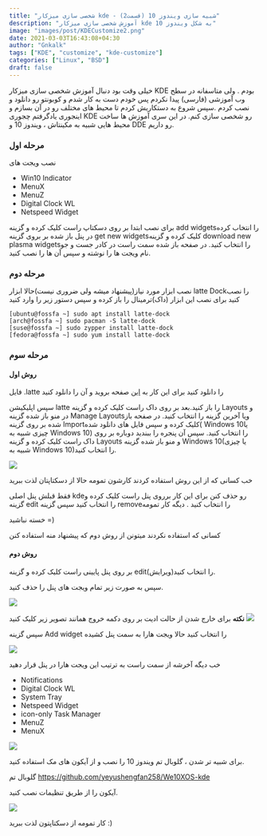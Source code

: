 ```yaml
---
title: "شخصی سازی میزکار kde - شبیه سازی ویندوز 10 (قسمت2)"
description: "آموزش شخصی سازی میزکار kde به شکل ویندوز 10"
image: "images/post/KDECustomize2.png"
date: 2021-03-03T16:43:08+04:30
author: "Gnkalk"
tags: ["KDE", "customize", "kde-customize"]
categories: ["Linux", "BSD"]
draft: false
---
```


خیلی وقت بود دنبال آموزش شخصی سازی میزکار KDE بودم . ولی متاسفانه در سطح وب آموزشی (فارسی) پیدا نکردم پس خودم دست به کار شدم و کوبونتو رو دانلود و نصب کردم .سپس شروع به دستکاریش کردم تا محیط های مختلف رو در آن بسازم و اینجوری یادگرفتم چجوری KDE رو شخصی سازی کنم.
در این سری آموزش ها ساخت محیط هایی شبیه به مکینتاش ، ویندوز 10 و DDE رو داریم.

### مرحله اول

نصب ویجت های
- Win10 Indicator
- MenuX
- MenuZ
- Digital Clock WL
- Netspeed Widget

برای نصب ابتدا بر روی دسکتاپ راست کلیک کرده و گزینه add widgetsرا انتخاب کرده
در پنل باز شده بر بروی گزینه get new  widgetsکلیک کرده و گزینه download new plasma widgetsرا انتخاب کنید.
در صفحه باز شده سمت راست در کادر جست و جو نام ویجت ها را نوشته و سپس آن ها را نصب کنید.

### مرحله دوم

نصب ابزار مورد نیاز(پیشنهاد میشه ولی ضروری نیست)حالا ابزار latte Dockرا نصب کنید برای نصب این ابزار (داک)ترمینال را باز کرده و سپس دستور زیر را وارد کنید

```
[ubuntu@fossfa ~] sudo apt install latte-dock
[arch@fossfa ~] sudo pacman -S latte-dock
[suse@fossfa ~] sudo zypper install latte-dock
[fedora@fossfa ~] sudo yum install latte-dock
```

### مرحله سوم

#### روش اول

فایل .latte را دانلود کنید برای این کار به [این](https://store.kde.org/p/1377447/) صفحه بروید و آن را دانلود کنید

سپس اپلیکیشن latte را باز کنید.بعد بر روی داک راست کلیک کرده و گزینه Layouts و در منو باز شده گزینه Manage Layoutsویا آخرین گزینه را انتخاب کنید.
در صفحه باز شده بر روی گزینه Importکلیک کرده و سپس فایل های دانلود شده(  Windows 10یا چیزی شبیه به  Windows 10) را انتخاب کنید.
سپس آن پنجره را ببندید دوباره بر روی داک راست کلیک کرده و گزینه Layouts و منو باز شده گزینه  Windows 10(یا چیزی شبیه به  Windows 10)را انتخاب کنید.

![](/images/post/kdecustomize/windows.png)

خب کسانی که از این روش استفاده کردند کارشون تمومه حالا از دسکتاپتان لذت ببرید

فقط قبلش پنل اصلی kdeرو حذف کنن برای این کار برروی پنل راست کلیک کرده و گزینه edit را انتخاب کنید سپس گزینه removeرا انتخاب کنید . دیگه کار تمومه

خسته نباشید =)

کسانی که استفاده نکردند میتونن از روش دوم که پیشنهاد منه استفاده کنن

#### روش دوم

بر روی پنل پایینی راست کلیک کرده و گزینه edit(ویرایش)را انتخاب کنید.

سپس به صورت زیر تمام ویجت های پنل را حذف کنید.

![](/images/post/kdecustomize/removewighet.png)

**نکته** برای خارج شدن از حالت ادیت بر روی دکمه خروج همانند تصویر زیر کلیک کنید
![](/images/post/kdecustomize/exiteditmode.png)

سپس گزینه Add widget را انتخاب کنید حالا ویجت هارا به سمت پنل کشیده

![](/images/post/kdecustomize/addwighet.png)

خب دیگه آخرشه
از سمت راست به ترتیب این ویجت هارا در پنل قرار دهید
- Notifications
- Digital Clock WL
- System Tray
- Netspeed Widget
- icon-only Task Manager
- MenuZ
- MenuX

![](/images/post/kdecustomize/windows2.png)

برای شبیه تر شدن ، گلوبال تم ویندوز 10 را نصب و از آیکون های مک استفاده کنید.

گلوبال تم https://github.com/yeyushengfan258/We10XOS-kde

آیکون را از طریق تنظیمات نصب کنید.

![](/images/post/kdecustomize/installicon.png)

کار تمومه از دسکتاپتون لذت ببرید :)